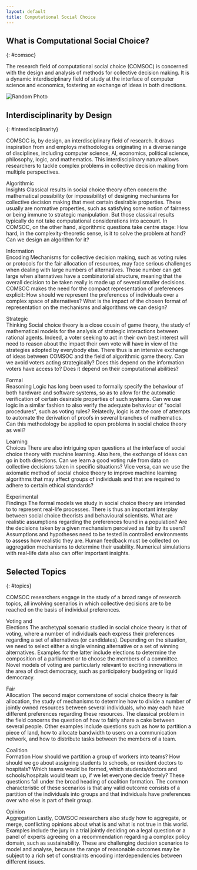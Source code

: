 ```yaml
---
layout: default
title: Computational Social Choice
---
```


<section markdown="1">

# What is Computational Social Choice?
{: #comsoc}

The research field of computational social choice (COMSOC) 
is concerned with the design and analysis of methods for collective decision making. 
It is a dynamic interdisciplinary field of study at the interface of computer science and economics, 
fostering an exchange of ideas in both directions.

<!-- On the one hand, it applies techniques from computer science, such as algorithm design and complexity analysis,
to the study of social choice mechanisms, such voting rules or fair division protocols.
On the other hand, it imports concepts from social choice theory as traditionally studied in economics,
such as the normative analysis of mechanisms for decision making by means of the axiomatic method,
into computing, where it then applies those concepts to novel application scenarios, 
such as multiagent systems and network design. -->

</section>

<section>
    <div id="group-photo-container">
      <img id="random-group-photo" src="" alt="Random Photo">
      <p><a id="random-group-photo-title" href=""></a></p>
    </div>
</section>

<section markdown="1">

## Interdisciplinarity by Design
{: #interdisciplinarity}

COMSOC is, by design, an interdisciplinary field of research.
It draws inspiration from and employs methodologies originating in a diverse range of disciplines, 
including computer science, AI, economics, political science, philosophy, logic, and mathematics.
This interdisciplinary nature allows researchers to tackle complex problems in collective decision making 
from multiple perspectives.

<div markdown="1" class="paragraphs-with-lettrine-wrapper">

<span class="interdisciplinary-header lettrine">Algorithmic<br>Insights</span>
Classical results in social choice theory often concern the mathematical possibility (or impossibility) 
of designing mechanisms for collective decision making that meet certain desirable properties.
These usually are normative properties, such as satisfying some notion of fairness or being immune to strategic manipulation. 
But those classical results typically do not take computational considerations into account.
In COMSOC, on the other hand, algorithmic questions take centre stage:
How hard, in the complexity-theoretic sense, is it to solve the problem at hand?
Can we design an algorithm for it?

<span class="interdisciplinary-header lettrine">Information<br>Encoding</span>
Mechanisms for collective decision making, such as voting rules or protocols for the fair allocation 
of resources, may face serious challenges when dealing with large numbers of alternatives.
Those number can get large when alternatives have a combinatorial structure, 
meaning that the overall decision to be taken really is made up of several smaller decisions.
COMSOC makes the need for the compact representation of preferences explicit:
How should we represent the preferences of individuals over a complex space of alternatives?
What is the impact of the chosen format of representation on the mechanisms and algorithms we can design?

<span class="interdisciplinary-header lettrine">Strategic<br>Thinking</span>
Social choice theory is a close cousin of game theory, 
the study of mathematical models for the analysis of strategic interactions between rational agents.
Indeed, a voter seeking to act in their own best interest will need to reason about 
the impact their own vote will have in view of the strategies adopted by everybody else. 
There thus is an intensive exchange of ideas between COMSOC and the field of algorithmic game theory.
Can we avoid voters acting strategically? Does this depend on the information voters have access to? 
Does it depend on their computational abilities?

<span class="interdisciplinary-header lettrine">Formal<br>Reasoning</span>
Logic has long been used to formally specify the behaviour of both hardware and software systems, 
so as to allow for the automatic verification of certain desirable properties of such systems.
Can we use logic in a similar fashion to also verify the adequate behaviour of "social procedures", such as voting rules? 
Relatedly, logic is at the core of attempts to automate the derivation of proofs in several branches of mathematics. 
Can this methodology be applied to open problems in social choice theory as well?

<span class="interdisciplinary-header lettrine">Learning<br>Choices</span>
There are also intriguing open questions at the interface of social choice theory with machine learning. 
Also here, the exchange of ideas can go in both directions. 
Can we learn a good voting rule from data on collective decisions taken in specific situations? 
Vice versa, can we use the axiomatic method of social choice theory to improve machine learning algorithms 
that may affect groups of individuals and that are required to adhere to certain ethical standards?

<span class="interdisciplinary-header lettrine">Experimental<br>Findings</span>
The formal models we study in social choice theory are intended to to represent real-life processes.
There is thus an important interplay between social choice theorists and behavioural scientists.
What are realistic assumptions regarding the preferences found in a population?
Are the decisions taken by a given mechansism perceived as fair by its users?
Assumptions and hypotheses need to be tested in controlled environments to assess how realistic they are.
Human feedback must be collected on aggregation mechanisms to determine their usability.
Numerical simulations with real-life data also can offer important insights.

</div>

</section>

<section markdown="1">

## Selected Topics
{: #topics}

COMSOC researchers engage in the study of a broad range of research topics, all involving scenarios in which
collective decisions are to be reached on the basis of individual preferences.

<div markdown="1" class="paragraphs-with-lettrine-wrapper">

<span class="topics-header lettrine">Voting and<br>Elections</span>
The archetypal scenario studied in social choice theory is that of voting, 
where a number of individuals each express their preferences regarding a set of alternatives (or candidates). 
Depending on the situation, we need to select either a single winning alternative or a set of winning alternatives. 
Examples for the latter include elections to determine the composition of a parliament or to choose the members of a committee.
Novel models of voting are particularly relevant to exciting innovations in the area of direct democracy,
such as participatory budgeting or liquid democracy.

<span class="topics-header lettrine">Fair<br>Allocation</span>
The second major cornerstone of social choice theory is fair allocation, the study of mechanisms
to determine how to divide a number of jointly owned resources between several individuals, 
who may each have different preferences regarding these resources.
The classical problem in the field concerns the question of how to fairly share a cake between several people.
Other examples include questions such as how to partition a piece of land, 
how to allocate bandwidth to users on a communication network, 
and how to distribute tasks between the members of a team.

<span class="topics-header lettrine">Coalition<br>Formation</span>
How should we partition a group of workers into teams?
How should we go about assigning students to schools, or resident doctors to hospitals?
Which teams would be formed, which students/doctors and schools/hospitals would team up, if we let everyone decide freely?
These questions fall under the broad heading of coalition formation.
The common characteristic of these scenarios is that any valid outcome consists of a partition of the individuals into groups
and that individuals have preferences over who else is part of their group.

<span class="topics-header lettrine">Opinion<br>Aggregation</span>
Lastly, COMSOC researchers also study how to aggregate, or merge, conflicting opinions about what is and what is not true in this world.
Examples include the jury in a trial jointly deciding on a legal question 
or a panel of experts agreeing on a recommendation regarding a complex policy domain, such as sustainability.
These are challenging decision scenarios to model and analyse, because the range of reasonable outcomes 
may be subject to a rich set of constraints encoding interdependencies between different issues. 

</div>

</section>

<script>
  window.onload = function() {
    var photos = [
      {% for photo in site.data.groupphotos %}
      { 
        src: '{{ photo.src }}',
        title: '{{ photo.title }}',
        url: '{{ photo.url }}'
      },
      {% endfor %}
    ];

    var randomIndex = Math.floor(Math.random() * photos.length);
    var randomPhoto = photos[randomIndex];

    document.getElementById('random-group-photo').src = "{{ site.baseurl }}/assets/images/group-photos/" + randomPhoto.src;
    document.getElementById('random-group-photo').alt = randomPhoto.title;

    document.getElementById('random-group-photo-title').textContent = randomPhoto.title;
    document.getElementById('random-group-photo-title').href = randomPhoto.url;
  };
</script>
